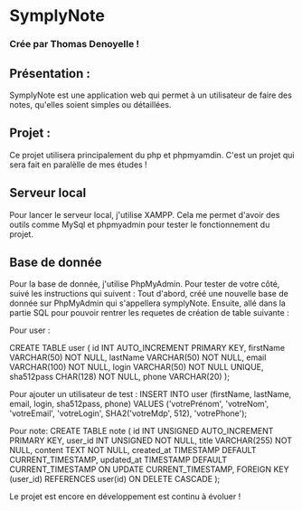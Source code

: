 # SymplyNote 
### Crée par Thomas Denoyelle !

## Présentation :
SymplyNote est une application web qui permet à un utilisateur de faire des notes, qu'elles soient simples ou détaillées.

## Projet : 
Ce projet utilisera principalement du php et phpmyamdin.
C'est un projet qui sera fait en paralèlle de mes études !

## Serveur local
Pour lancer le serveur local, j'utilise XAMPP. 
Cela me permet d'avoir des outils comme MySql et phpmyadmin pour tester le fonctionnement du projet.

## Base de donnée
Pour la base de donnée, j'utilise PhpMyAdmin. Pour tester de votre côté, suivé les instructions qui suivent :
Tout d'abord, créé une nouvelle base de donnée sur PhpMyAdmin qui s'appellera symplyNote.
Ensuite, allé dans la partie SQL pour pouvoir rentrer les requetes de création de table suivante :

Pour user :

CREATE TABLE user (
id INT AUTO_INCREMENT PRIMARY KEY,
firstName VARCHAR(50) NOT NULL,
lastName VARCHAR(50) NOT NULL,
email VARCHAR(100) NOT NULL,
login VARCHAR(50) NOT NULL UNIQUE,
sha512pass CHAR(128) NOT NULL,
phone VARCHAR(20)
);

Pour ajouter un utilisateur de test :
INSERT INTO user (firstName, lastName, email, login, sha512pass, phone)
VALUES ('votrePrénom', 'votreNom', 'votreEmail', 'votreLogin', SHA2('votreMdp', 512), 'votrePhone');

Pour note:
CREATE TABLE note ( id INT UNSIGNED AUTO_INCREMENT PRIMARY KEY, 
user_id INT UNSIGNED NOT NULL, title VARCHAR(255) NOT NULL, 
content TEXT NOT NULL, created_at TIMESTAMP DEFAULT CURRENT_TIMESTAMP, 
updated_at TIMESTAMP DEFAULT CURRENT_TIMESTAMP ON UPDATE CURRENT_TIMESTAMP, 
FOREIGN KEY (user_id) REFERENCES user(id) ON DELETE CASCADE );




Le projet est encore en développement est continu à évoluer !
